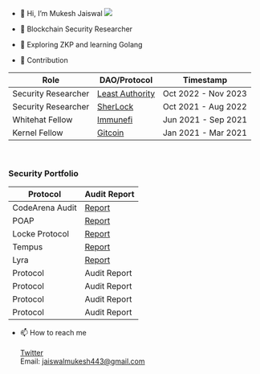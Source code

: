 - 👋 Hi, I’m Mukesh Jaiswal  ![](https://komarev.com/ghpvc/?username=MukeshJaiswal01&color=red&label=views)

- 👀  Blockchain Security Researcher

- 🌱 Exploring ZKP and learning Golang

- 👷 Contribution <br> 


| Role  | DAO/Protocol  | Timestamp  |
|---|---|---|
| Security Researcher| <a href = "https://leastauthority.com"> Least Authority </a>     | Oct 2022 - Nov 2023    |
| Security Researcher| <a href = "https://www.sherlock.xyz/about"> SherLock</a>         | Oct 2021 - Aug 2022     |
|  Whitehat Fellow   | <a href = "https://immunefi.com/">Immunefi</a>                   |    Jun 2021 - Sep 2021  |
|  Kernel Fellow     | <a href = "https://opensea.io/assets/matic/0x1c39d4c8ad7ce5206355d43e343f5136ba5ca50f/60818090201803840">Gitcoin </a> |Jan 2021 - Mar 2021  |

<br>

 
### Security Portfolio

 | Protocol | Audit Report | 
 |---|---|
 | CodeArena Audit | <a href = "https://code4rena.com/@JMukesh"> Report </a>   | 
 |  POAP |<a href = "https://cantina.xyz/portfolio/784bde12-36c6-4469-8dfa-50b1ae830f9d"> Report </a>    |
 | Locke Protocol | <a href = "https://cantina.xyz/portfolio/da4ec996-9e8f-4beb-8fe0-32e1c87e4ddb"> Report </a>  | 
 |  Tempus | <a href = "https://github.com/sherlock-protocol/sherlock-reports/blob/main/audits/2022.02.09%20-%20Final%20-%20Tempus%20Audit%20Report.pdf"> Report </a>  | 
 |  Lyra | <a href = "https://github.com/sherlock-protocol/sherlock-reports/blob/main/audits/2022.06.27%20-%20Final%20-%20Lyra%20Audit%20Report.pdf"> Report </a>  | 
 | Protocol | Audit Report | 
 | Protocol | Audit Report | 
 | Protocol | Audit Report | 
 | Protocol | Audit Report | 
  

   
 
     

-  📫 How to reach me    <br><br>
  <a href = "https://twitter.com/MukeshJ_eth">Twitter</a> <br>
  Email: jaiswalmukesh443@gmail.com

<!---
MukeshJaiswal01/MukeshJaiswal01 is a ✨ special ✨ repository because its `README.md` (this file) appears on your GitHub profile.
You can click the Preview link to take a look at your changes.
--->
